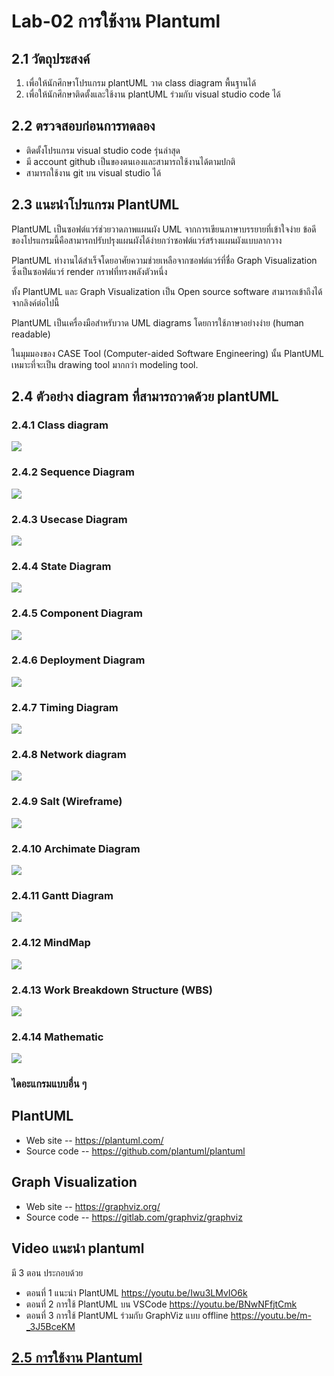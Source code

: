 # Lab-02 การใช้งาน Plantuml   

## 2.1 วัตถุประสงค์  

1. เพื่อให้นักศึกษาโปรแกรม plantUML วาด class diagram พื้นฐานได้
2. เพื่อให้นักศึกษาติดตั้งและใช้งาน plantUML ร่วมกับ visual studio code ได้ 

## 2.2 ตรวจสอบก่อนการทดลอง

- ติดตั้งโปรแกรม visual studio code รุ่นล่าสุด  
- มี account github เป็นของตนเองและสามารถใช้งานได้ตามปกติ
- สามารถใช้งาน git บน visual studio ได้


## 2.3 แนะนำโปรแกรม PlantUML

PlantUML เป็นซอฟต์แวร์ช่วยวาดภาพแผนผัง UML จากการเขียนภาษาบรรยายที่เข้าใจง่าย ข้อดีของโปรแกรมนี้คือสามารถปรับปรุงแผนผังได้ง่ายกว่าซอฟต์แวร์สร้างแผนผังแบบลากวาง 

PlantUML ทำงานได้สำเร็จโดยอาศัยความช่วยเหลือจากซอฟต์แวร์ที่ชื่อ Graph Visualization ซึ่งเป็นซอฟต์แวร์ render กราฟที่ทรงพลังตัวหนึ่ง 

ทั้ง PlantUML และ Graph Visualization เป็น Open source software สามารถเข้าถึงได้จากลิงค์ต่อไปนี้ 


PlantUML เป็นเครื่องมือสำหรับวาด  UML diagrams โดยการใช้ภาษาอย่างง่าย (human readable)

ในมุมมองของ CASE Tool (Computer-aided Software Engineering) นั้น PlantUML เหมาะที่จะเป็น drawing tool มากกว่า modeling tool.


## 2.4 ตัวอย่าง diagram ที่สามารถวาดด้วย plantUML

### 2.4.1 Class diagram

![](./Pictures/Pict-01-class-diagram.png)


### 2.4.2 Sequence Diagram

![](./Pictures/Pict-02-Sequence-Diagram.png)


### 2.4.3  Usecase Diagram

![](./Pictures/Pict-03-Usecase-Diagram.png) 
### 2.4.4  State Diagram

![](./Pictures/Pict-04-State-Diagram.png) 

### 2.4.5 Component Diagram
![](./Pictures/Pict-05-Component-Diagram.png) 

### 2.4.6 Deployment Diagram
![](./Pictures/Pict-06-Deployment-Diagram.png) 

### 2.4.7 Timing Diagram
![](./Pictures/Pict-07-Timing-Diagram.png) 

### 2.4.8 Network diagram
![](./Pictures/Pict-08-Network-Diagram.png) 

### 2.4.9 Salt (Wireframe)
![](./Pictures/Pict-09-Salt-(Wireframe)-Diagram.png) 

### 2.4.10 Archimate Diagram
![](./Pictures/Pict-10-Archimate-Diagram.png) 

### 2.4.11 Gantt Diagram
![](./Pictures/Pict-11-Gantt-Diagram.png) 

### 2.4.12 MindMap
![](./Pictures/Pict-12-MindMap-Diagram.png) 

### 2.4.13 Work Breakdown Structure (WBS)
![](./Pictures/Pict-13-Work-Breakdown-Structure-(WBS)-Diagram.png) 

### 2.4.14 Mathematic
![](./Pictures/Pict-14-Mathematic.png) 


### ไดอะแกรมแบบอื่น ๆ


## PlantUML ##
- Web site -- https://plantuml.com/ 
- Source code -- https://github.com/plantuml/plantuml 

## Graph Visualization ##
- Web site -- https://graphviz.org/ 
- Source code -- https://gitlab.com/graphviz/graphviz 

## Video แนะนำ plantuml ## 
มี 3 ตอน ประกอบด้วย 
- ตอนที่ 1 แนะนำ PlantUML https://youtu.be/Iwu3LMvIO6k 
- ตอนที่ 2 การใช้ PlantUML บน VSCode https://youtu.be/BNwNFfjtCmk 
- ตอนที่ 3 การใช้ PlantUML ร่วมกับ GraphViz แบบ offline https://youtu.be/m-_3J5BceKM

## [2.5 การใช้งาน Plantuml](./Lab-02-part-2.md)